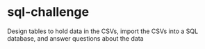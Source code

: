 # sql-challenge
Design tables to hold data in the CSVs, import the CSVs into a SQL database, and answer questions about the data
